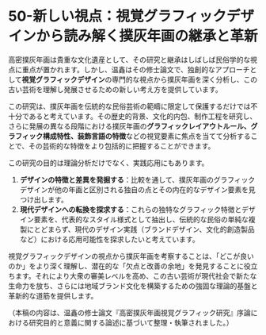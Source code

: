 
# 50-新しい視点：視覚グラフィックデザインから読み解く撲灰年画の継承と革新

高密撲灰年画は貴重な文化遺産として、その研究と継承はしばしば民俗学的な視点に重点が置かれます。しかし、温鑫はその修士論文で、独創的なアプローチとして**視覚グラフィックデザイン**の専門的な視点から撲灰年画を深く分析し、この古い芸術を理解し発展させるための新しい考え方を提供しています。

この研究は、撲灰年画を伝統的な民俗芸術の範疇に限定して保護するだけでは不十分であると考えています。その歴史的背景、文化的内包、制作工程を研究し、さらに発展の異なる段階における撲灰年画の**グラフィックレイアウトルール、グラフィック構成特性、装飾言語の特徴**などの視覚要素に焦点を当てて分析することで、その芸術的な特徴をより包括的に把握することができます。

この研究の目的は理論分析だけでなく、実践応用にもあります。
1.  **デザインの特徴と差異を発掘する**：比較を通して、撲灰年画のグラフィックデザインが他の年画と区別される独自の点とその内在的なデザイン要素を見つけ出します。
2.  **現代デザインへの転換を探求する**：これらの独特なグラフィック特徴とデザイン要素を、代表的なスタイル様式として抽出し、伝統的な民俗の単純な複製にとどまらず、現代のデザイン実践（ブランドデザイン、文化的創造製品など）における応用可能性を探求したいと考えています。

視覚グラフィックデザインの視点から撲灰年画を考察することは、「どこが良いのか」をより深く理解し、潜在的な「欠点と改善の余地」を発見することに役立ちます。それにより大衆の審美レベルを高め、この古い芸術が現代社会で新たな生命力を放ち、さらには地域ブランド文化を構築するための強固な理論的基盤と革新的な道筋を提供します。

（本稿の内容は、温鑫の修士論文『高密撲灰年画視覚グラフィック研究』序論における研究目的と意義に関する論述に基づいて整理・執筆されました。）
